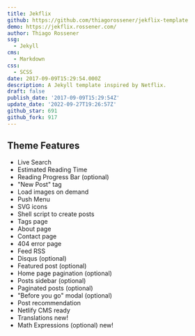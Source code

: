 ```yaml
---
title: Jekflix
github: https://github.com/thiagorossener/jekflix-template
demo: https://jekflix.rossener.com/
author: Thiago Rossener
ssg:
  - Jekyll
cms:
  - Markdown
css:
  - SCSS
date: 2017-09-09T15:29:54.000Z
description: A Jekyll template inspired by Netflix.
draft: false
publish_date: '2017-09-09T15:29:54Z'
update_date: '2022-09-27T19:26:57Z'
github_star: 691
github_fork: 917
---
```

## Theme Features

- Live Search
- Estimated Reading Time
- Reading Progress Bar (optional)
- "New Post" tag
- Load images on demand
- Push Menu
- SVG icons
- Shell script to create posts
- Tags page
- About page
- Contact page
- 404 error page
- Feed RSS
- Disqus (optional)
- Featured post (optional)
- Home page pagination (optional)
- Posts sidebar (optional)
- Paginated posts (optional)
- "Before you go" modal (optional)
- Post recommendation
- Netlify CMS ready
- Translations new!
- Math Expressions (optional) new!
